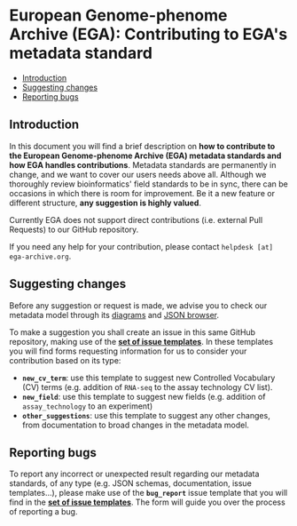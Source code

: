 # European Genome-phenome Archive (EGA): Contributing to EGA's metadata standard
- [Introduction](#Introduction)
- [Suggesting changes](#Suggesting-changes)
- [Reporting bugs](#Reporting-bugs)

## Introduction
In this document you will find a brief description on **how to contribute to the European Genome-phenome Archive (EGA) metadata standards and how EGA handles contributions**. Metadata standards are permanently in change, and we want to cover our users needs above all. Although we thoroughly review bioinformatics' field standards to be in sync, there can be occasions in which there is room for improvement. Be it a new feature or different structure, **any suggestion is highly valued**.

Currently EGA does not support direct contributions (i.e. external Pull Requests) to our GitHub repository. 

If you need any help for your contribution, please contact ``helpdesk [at] ega-archive.org``.

## Suggesting changes
Before any suggestion or request is made, we advise you to check our metadata model through its [diagrams](./metadata_model/) and [JSON browser](./json_browser/). 

To make a suggestion you shall create an issue in this same GitHub repository, making use of the [**set of issue templates**](https://github.com/EbiEga/ega-metadata-schema/issues/new/choose
). In these templates you will find forms requesting information for us to consider your contribution based on its type: 
* **``new_cv_term``**: use this template to suggest new Controlled Vocabulary (CV) terms (e.g. addition of ``RNA-seq`` to the assay technology CV list).
* **``new_field``**: use this template to suggest new fields (e.g. addition of ``assay_technology`` to an experiment)
* **``other_suggestions``**: use this template to suggest any other changes, from documentation to broad changes in the metadata model.

## Reporting bugs
To report any incorrect or unexpected result regarding our metadata standards, of any type (e.g. JSON schemas, documentation, issue templates...), please make use of the **``bug_report``** issue template that you will find in the [**set of issue templates**](https://github.com/EbiEga/ega-metadata-schema/issues/new/choose
). The form will guide you over the process of reporting a bug.
